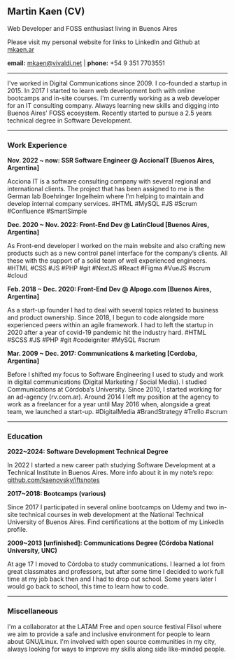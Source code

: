 ## Martin Kaen (CV)

Web Developer and FOSS enthusiast living in Buenos Aires

Please visit my personal website for links to LinkedIn and Github at [mkaen.ar](https://mkaen.ar)

**email:** mkaen@vivaldi.net | **phone:** +54 9 351 7703551

---

I've worked in Digital Communications since 2009. I co-founded a startup in 2015. In 2017 I started to learn web development both with online bootcamps and in-site courses. I'm currently working as a web developer for an IT consulting company. Always learning new skills and digging into Buenos Aires' FOSS ecosystem. Recently started to pursue a 2.5 years technical degree in Software Development.

---

### Work Experience

**Nov. 2022 ~ now: SSR Software Engineer @ AccionaIT [Buenos Aires, Argentina]**

Acciona IT is a software consulting company with several regional and international clients. The project that has been assigned to me is the German lab Boehringer Ingelheim where I'm helping to maintain and develop internal company services. #HTML #MySQL #JS #Scrum #Confluence #SmartSimple

**Dec. 2020 ~ Nov. 2022: Front-End Dev @ LatinCloud [Buenos Aires, Argentina]**

As Front-end developer I worked on the main website and also crafting new products such as a new control panel interface for the company’s clients. All these with the support of a solid team of well experienced engineers. #HTML #CSS #JS #PHP #git #NextJS #React #Figma #VueJS #scrum #cloud

**Feb. 2018 ~ Dec. 2020: Front-End Dev @ Alpogo.com [Buenos Aires, Argentina]**

As a start-up founder I had to deal with several topics related to business and product ownership. Since 2018, I begun to code alongside more experienced peers within an agile framework. I had to left the startup in 2020 after a year of covid-19 pandemic hit the industry hard. #HTML #SCSS #JS #PHP #git #codeigniter #MySQL #scrum

**Mar. 2009 ~ Dec. 2017: Communications & marketing [Cordoba, Argentina]**

Before I shifted my focus to Software Engineering I used to study and work in digital communications (Digital Marketing / Social Media). I studied Communications at Córdoba’s University. Since 2010, I started working for an ad-agency (rv.com.ar). Around 2014 I left my position at the agency to work as a freelancer for a year until May 2016 when, alongside a great team, we launched a start-up. #DigitalMedia #BrandStrategy #Trello #scrum

---

### Education

**2022~2024: Software Development Technical Degree**

In 2022 I started a new career path studying Software Development at a Technical Institute in Buenos Aires. More info about it in my note’s repo: [github.com/kaenovsky/iftsnotes](https://github.com/kaenovsky/iftsnotes)

**2017~2018: Bootcamps (various)**

Since 2017 I participated in several online bootcamps on Udemy and two in-site technical courses in web development at the National Technical University of Buenos Aires. Find certifications at the bottom of my LinkedIn profile.

**2009~2013 [unfinished]: Communications Degree (Córdoba National University, UNC)**

At age 17 I moved to Córdoba to study communications. I learned a lot from great classmates and professors, but after some time I decided to work full time at my job back then and I had to drop out school. Some years later I would go back to school, this time to learn how to code.

---

### Miscellaneous

I'm a collaborator at the LATAM Free and open source festival Flisol where we aim to provide a safe and inclusive environment for people to learn about GNU/Linux. I'm involved with open source communities in my city, always looking for ways to improve my skills along side like-minded people.